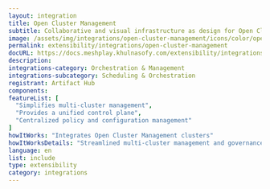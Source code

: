 ```yaml
---
layout: integration
title: Open Cluster Management
subtitle: Collaborative and visual infrastructure as design for Open Cluster Management
image: /assets/img/integrations/open-cluster-management/icons/color/open-cluster-management-color.svg
permalink: extensibility/integrations/open-cluster-management
docURL: https://docs.meshplay.khulnasofy.com/extensibility/integrations/open cluster management
description: 
integrations-category: Orchestration & Management
integrations-subcategory: Scheduling & Orchestration
registrant: Artifact Hub
components: 
featureList: [
  "Simplifies multi-cluster management",
  "Provides a unified control plane",
  "Centralized policy and configuration management"
]
howItWorks: "Integrates Open Cluster Management clusters"
howItWorksDetails: "Streamlined multi-cluster management and governance"
language: en
list: include
type: extensibility
category: integrations
---
```

